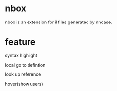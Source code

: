 # nbox

nbox is an extension for il files generated by nncase.

# feature

syntax highlight

local go to defintion

look up reference

hover(show users)
